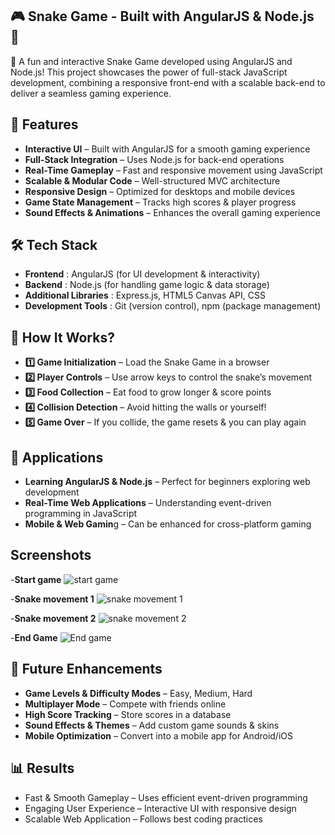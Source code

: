 ## 🎮 Snake Game - Built with AngularJS & Node.js 🐍

🚀 A fun and interactive Snake Game developed using AngularJS and Node.js! This project showcases the power of full-stack JavaScript development, combining a responsive front-end with a scalable back-end to deliver a seamless gaming experience.

## 🌟 Features
- **Interactive UI** – Built with AngularJS for a smooth gaming experience
- **Full-Stack Integration** – Uses Node.js for back-end operations
- **Real-Time Gameplay** – Fast and responsive movement using JavaScript
- **Scalable & Modular Code** – Well-structured MVC architecture
- **Responsive Design** – Optimized for desktops and mobile devices
- **Game State Management** – Tracks high scores & player progress
- **Sound Effects & Animations** – Enhances the overall gaming experience

## 🛠️ Tech Stack
- **Frontend** : AngularJS (for UI development & interactivity)
- **Backend** : Node.js (for handling game logic & data storage)
- **Additional Libraries** : Express.js, HTML5 Canvas API, CSS
- **Development Tools** : Git (version control), npm (package management)

## 🎯 How It Works?
- **1️⃣ Game Initialization** – Load the Snake Game in a browser
- **2️⃣ Player Controls** – Use arrow keys to control the snake’s movement
- **3️⃣ Food Collection** – Eat food to grow longer & score points
- **4️⃣ Collision Detection** – Avoid hitting the walls or yourself!
- **5️⃣ Game Over** – If you collide, the game resets & you can play again

## 📌 Applications
- **Learning AngularJS & Node.js** – Perfect for beginners exploring web development
- **Real-Time Web Applications** – Understanding event-driven programming in JavaScript
- **Mobile & Web Gamin**g – Can be enhanced for cross-platform gaming

## Screenshots


-**Start game**
 ![start game](https://github.com/user-attachments/assets/9ebe2562-847e-4c7e-b008-5e69fd32e380)


-**Snake movement 1**
 ![snake movement 1](https://github.com/user-attachments/assets/c48f68ee-7f0e-4393-a3dc-2cafbf57a32b)


-**Snake movement 2**
 ![snake movement 2](https://github.com/user-attachments/assets/f0335be7-d3a7-4b39-9a76-29be8f113d76)


-**End Game**
 ![End game](https://github.com/user-attachments/assets/7db77c48-9b71-404d-b7f3-341ba1bea594)

 

## 🚀 Future Enhancements
- **Game Levels & Difficulty Modes** – Easy, Medium, Hard
- **Multiplayer Mode** – Compete with friends online
- **High Score Tracking** – Store scores in a database
- **Sound Effects & Themes** – Add custom game sounds & skins
- **Mobile Optimization** – Convert into a mobile app for Android/iOS

## 📊 Results
- Fast & Smooth Gameplay – Uses efficient event-driven programming
- Engaging User Experience – Interactive UI with responsive design
- Scalable Web Application – Follows best coding practices

